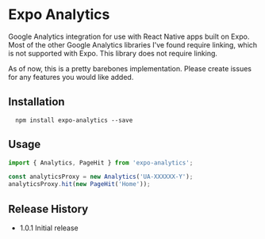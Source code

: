 Expo Analytics
=========

Google Analytics integration for use with React Native apps built on Expo.  Most of the other Google Analytics libraries I've found require linking, which is not supported with Expo.  This library does not require linking.

As of now, this is a pretty barebones implementation.  Please create issues for any features you would like added.

## Installation

``` shell
  npm install expo-analytics --save
```

## Usage

``` js
import { Analytics, PageHit } from 'expo-analytics';

const analyticsProxy = new Analytics('UA-XXXXXX-Y');
analyticsProxy.hit(new PageHit('Home'));
```


## Release History

* 1.0.1 Initial release
